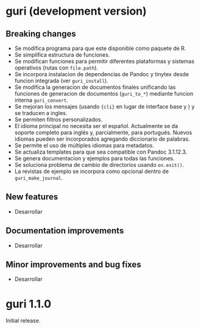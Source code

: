 # guri (development version)

## Breaking changes

* Se modifica programa para que este disponible como paquete de R.
* Se simplifica estructura de funciones.
* Se modifican funciones para permitir diferentes plataformas y sistemas operativos (rutas con `file.path`).
* Se incorpora instalacion de dependencias de Pandoc y tinytex desde funcion integrada (ver `guri_install`).
* Se modifica la generacion de documentos finales unificando las funciones de generacion de documentos (`guri_to_*`) mediante funcion interna `guri_convert`.
* Se mejoran los mensajes (usando `{cli}` en lugar de interface base y ) y se traducen a ingles.
* Se permiten filtros personalizados.
* El idioma principal no necesita ser el español. Actualmente se da soporte completo para inglés y, parcialmente, para portugués. Nuevos idiomas pueden ser incorporados agregando diccionario de palabras.
* Se permite el uso de múltiples idiomas para metadatos.
* Se actualiza templates para que sea compatible con Pandoc 3.1.12.3.
* Se genera documentacion y ejemplos para todas las funciones.
* Se soluciona problema de cambio de directorios usando `on.exit()`.
* La revistas de ejemplo se incorpora como opcional dentro de `guri_make_journal`.

## New features

* Desarrollar

## Documentation improvements

* Desarrollar

## Minor improvements and bug fixes

* Desarrollar

# guri 1.1.0

Initial release.
